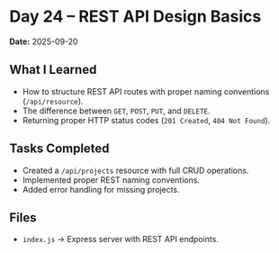 # Day 24 – REST API Design Basics
**Date:** 2025-09-20  

## What I Learned
- How to structure REST API routes with proper naming conventions (`/api/resource`).  
- The difference between `GET`, `POST`, `PUT`, and `DELETE`.  
- Returning proper HTTP status codes (`201 Created`, `404 Not Found`).  

## Tasks Completed
- Created a `/api/projects` resource with full CRUD operations.  
- Implemented proper REST naming conventions.  
- Added error handling for missing projects.  

## Files
- `index.js` → Express server with REST API endpoints.
